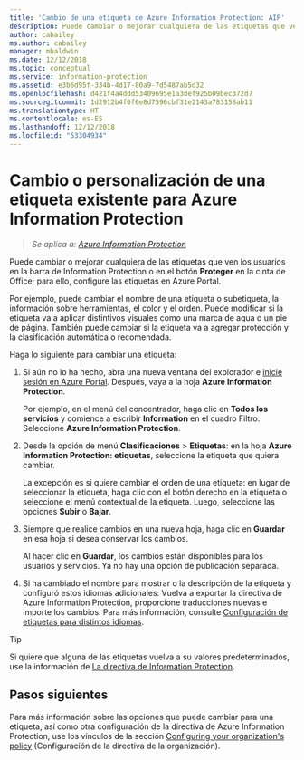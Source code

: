 ```yaml
---
title: 'Cambio de una etiqueta de Azure Information Protection: AIP'
description: Puede cambiar o mejorar cualquiera de las etiquetas que ven los usuarios en la barra de Information Protection; para ello, configúrelas en la directiva de Azure Information Protection.
author: cabailey
ms.author: cabailey
manager: mbaldwin
ms.date: 12/12/2018
ms.topic: conceptual
ms.service: information-protection
ms.assetid: e3b6d95f-334b-4d17-80a9-7d5487ab5d32
ms.openlocfilehash: d421f4a4ddd53409695e1a3def925b09bec372d7
ms.sourcegitcommit: 1d2912b4f0f6e8d7596cbf31e2143a783158ab11
ms.translationtype: HT
ms.contentlocale: es-ES
ms.lasthandoff: 12/12/2018
ms.locfileid: "53304934"
---
```

# <a name="how-to-change-or-customize-an-existing-label-for-azure-information-protection"></a>Cambio o personalización de una etiqueta existente para Azure Information Protection

>*Se aplica a: [Azure Information Protection](https://azure.microsoft.com/pricing/details/information-protection)*

Puede cambiar o mejorar cualquiera de las etiquetas que ven los usuarios en la barra de Information Protection o en el botón **Proteger** en la cinta de Office; para ello, configure las etiquetas en Azure Portal.

Por ejemplo, puede cambiar el nombre de una etiqueta o subetiqueta, la información sobre herramientas, el color y el orden. Puede modificar si la etiqueta va a aplicar distintivos visuales como una marca de agua o un pie de página. También puede cambiar si la etiqueta va a agregar protección y la clasificación automática o recomendada.

Haga lo siguiente para cambiar una etiqueta:

1. Si aún no lo ha hecho, abra una nueva ventana del explorador e [inicie sesión en Azure Portal](configure-policy.md#signing-in-to-the-azure-portal). Después, vaya a la hoja **Azure Information Protection**. 
    
    Por ejemplo, en el menú del concentrador, haga clic en **Todos los servicios** y comience a escribir **Information** en el cuadro Filtro. Seleccione **Azure Information Protection**.

2. Desde la opción de menú **Clasificaciones** > **Etiquetas**: en la hoja **Azure Information Protection: etiquetas**, seleccione la etiqueta que quiera cambiar.

    La excepción es si quiere cambiar el orden de una etiqueta: en lugar de seleccionar la etiqueta, haga clic con el botón derecho en la etiqueta o seleccione el menú contextual de la etiqueta. Luego, seleccione las opciones **Subir** o **Bajar**.

3. Siempre que realice cambios en una nueva hoja, haga clic en **Guardar** en esa hoja si desea conservar los cambios.
    
    Al hacer clic en **Guardar**, los cambios están disponibles para los usuarios y servicios. Ya no hay una opción de publicación separada.

4. Si ha cambiado el nombre para mostrar o la descripción de la etiqueta y configuró estos idiomas adicionales: Vuelva a exportar la directiva de Azure Information Protection, proporcione traducciones nuevas e importe los cambios. Para más información, consulte [Configuración de etiquetas para distintos idiomas](configure-policy-languages.md).

> [!TIP]
>Si quiere que alguna de las etiquetas vuelva a su valores predeterminados, use la información de [La directiva de Information Protection](configure-policy-default.md).

## <a name="next-steps"></a>Pasos siguientes

Para más información sobre las opciones que puede cambiar para una etiqueta, así como otra configuración de la directiva de Azure Information Protection, use los vínculos de la sección [Configuring your organization's policy](configure-policy.md#configuring-your-organizations-policy) (Configuración de la directiva de la organización).



